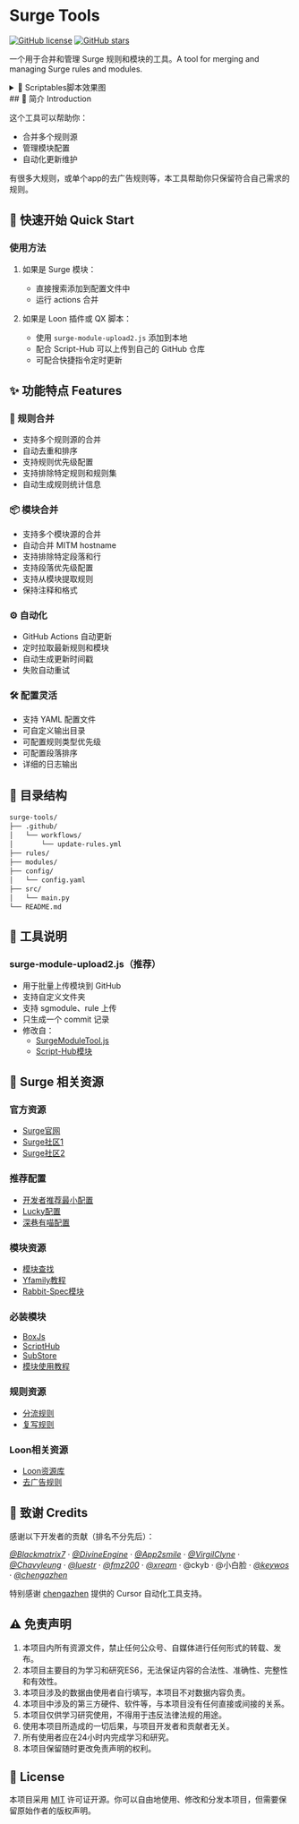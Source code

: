# Surge Tools

[![GitHub license](https://img.shields.io/github/license/guoyansheng/surge-tools?style=flat-square)](https://github.com/guoyansheng/surge-tools/blob/main/LICENSE)
[![GitHub stars](https://img.shields.io/github/stars/guoyansheng/surge-tools?style=flat-square)](https://github.com/guoyansheng/surge-tools/stargazers)

一个用于合并和管理 Surge 规则和模块的工具。A tool for merging and managing Surge rules and modules.

<details>
<summary>📱 Scriptables脚本效果图</summary>
<img src="images/IMG_4808.PNG" alt="效果图">
</details>
## 📖 简介 Introduction

这个工具可以帮助你：
- 合并多个规则源
- 管理模块配置
- 自动化更新维护

有很多大规则，或单个app的去广告规则等，本工具帮助你只保留符合自己需求的规则。

## 🚀 快速开始 Quick Start

### 使用方法

1. 如果是 Surge 模块：
   - 直接搜索添加到配置文件中
   - 运行 actions 合并

2. 如果是 Loon 插件或 QX 脚本：
   - 使用 `surge-module-upload2.js` 添加到本地
   - 配合 Script-Hub 可以上传到自己的 GitHub 仓库
   - 可配合快捷指令定时更新

## ✨ 功能特点 Features

### 🔄 规则合并
- 支持多个规则源的合并
- 自动去重和排序
- 支持规则优先级配置
- 支持排除特定规则和规则集
- 自动生成规则统计信息

### 📦 模块合并
- 支持多个模块源的合并
- 自动合并 MITM hostname
- 支持排除特定段落和行
- 支持段落优先级配置
- 支持从模块提取规则
- 保持注释和格式

### ⚙️ 自动化
- GitHub Actions 自动更新
- 定时拉取最新规则和模块
- 自动生成更新时间戳
- 失败自动重试

### 🛠 配置灵活
- 支持 YAML 配置文件
- 可自定义输出目录
- 可配置规则类型优先级
- 可配置段落排序
- 详细的日志输出

## 📁 目录结构

```
surge-tools/
├── .github/
│   └── workflows/
│       └── update-rules.yml
├── rules/
├── modules/
├── config/
│   └── config.yaml
├── src/
│   └── main.py
└── README.md
```

## 🔧 工具说明

### surge-module-upload2.js（推荐）
- 用于批量上传模块到 GitHub
- 支持自定义文件夹
- 支持 sgmodule、rule 上传
- 只生成一个 commit 记录
- 修改自：
  - [SurgeModuleTool.js](https://raw.githubusercontent.com/Script-Hub-Org/Script-Hub/main/SurgeModuleTool.js)
  - [Script-Hub模块](https://raw.githubusercontent.com/Script-Hub-Org/Script-Hub/main/modules/script-hub.surge.sgmodule)

## 📱 Surge 相关资源

### 官方资源
- [Surge官网](https://nssurge.com/)
- [Surge社区1](https://t.me/SurgeCommunity)
- [Surge社区2](https://t.me/loveapps)

### 推荐配置
- [开发者推荐最小配置](https://raw.githubusercontent.com/Rabbit-Spec/Surge/Master/Conf/Spec/Surge-Developer.conf)
- [Lucky配置](https://raw.githubusercontent.com/As-Lucky/Lucky/main/Lucky-Surge.conf)
- [深巷有喵配置](https://raw.githubusercontent.com/Rabbit-Spec/Surge/Master/Conf/Spec/Surge-EN.conf)

### 模块资源
- [模块查找](https://surge.qingr.moe)
- [Yfamily教程](https://whatshub.top/)
- [Rabbit-Spec模块](https://github.com/Rabbit-Spec/Surge/tree/Master/Module)

### 必装模块
- [BoxJs](https://github.com/chavyleung/scripts/raw/master/box/rewrite/boxjs.rewrite.surge.sgmodule)
- [ScriptHub](https://raw.githubusercontent.com/Script-Hub-Org/Script-Hub/main/modules/script-hub.surge.sgmodule)
- [SubStore](https://raw.githubusercontent.com/sub-store-org/Sub-Store/master/config/Surge-Beta.sgmodule)
- [模块使用教程](https://mylucky.cyou/post/20240107003508.html)

### 规则资源
- [分流规则](https://github.com/blackmatrix7/ios_rule_script/tree/master/rule)
- [复写规则](https://github.com/blackmatrix7/ios_rule_script/tree/master/rewrite)

### Loon相关资源

- [Loon资源库](https://github.com/luestr/ProxyResource)
- [去广告规则](https://github.com/fmz200/wool_scripts)

## 👏 致谢 Credits

感谢以下开发者的贡献（排名不分先后）：

[*@Blackmatrix7*](https://github.com/blackmatrix7) · [*@DivineEngine*](https://github.com/DivineEngine) · [*@App2smile*](https://github.com/app2smile/rules) · [*@VirgilClyne*](https://github.com/VirgilClyne/iRingo#iringo) · [*@Chavyleung*](https://github.com/chavyleung) · [*@luestr*](https://github.com/luestr) · [*@fmz200*](https://github.com/fmz200) · [*@xream*](https://github.com/xream) · @ckyb · @小白脸 · [*@keywos*](https://github.com/keywos) · [*@chengazhen*](https://github.com/chengazhen)

特别感谢 [chengazhen](https://github.com/chengazhen/cursor-auto-free) 提供的 Cursor 自动化工具支持。

## ⚠️ 免责声明

1. 本项目内所有资源文件，禁止任何公众号、自媒体进行任何形式的转载、发布。
2. 本项目主要目的为学习和研究ES6，无法保证内容的合法性、准确性、完整性和有效性。
3. 本项目涉及的数据由使用者自行填写，本项目不对数据内容负责。
4. 本项目中涉及的第三方硬件、软件等，与本项目没有任何直接或间接的关系。
5. 本项目仅供学习研究使用，不得用于违反法律法规的用途。
6. 使用本项目所造成的一切后果，与项目开发者和贡献者无关。
7. 所有使用者应在24小时内完成学习和研究。
8. 本项目保留随时更改免责声明的权利。

## 📄 License

本项目采用 [MIT](LICENSE) 许可证开源。你可以自由地使用、修改和分发本项目，但需要保留原始作者的版权声明。
